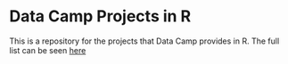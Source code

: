 # Data Camp Projects in R
This is a repository for the projects that Data Camp provides in R. The full list can be seen [here](https://www.datacamp.com/projects/tech:r)

